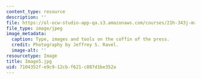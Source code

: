 ```yaml
---
content_type: resource
description: ''
file: https://ol-ocw-studio-app-qa.s3.amazonaws.com/courses/21h-343j-making-books-the-renaissance-and-today-spring-2016/7104352fe9c912cbf621c887d1be352a_Image5.jpg
file_type: image/jpeg
image_metadata:
  caption: Type, images and tools on the coffin of the press.
  credit: Photography by Jeffrey S. Ravel.
  image-alt: ''
resourcetype: Image
title: Image5.jpg
uid: 7104352f-e9c9-12cb-f621-c887d1be352a
---
```


